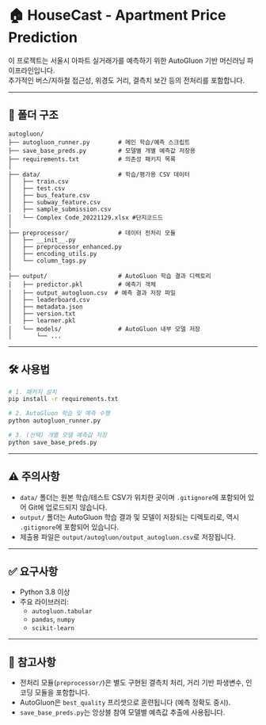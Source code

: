 # 🏠 HouseCast - Apartment Price Prediction

이 프로젝트는 서울시 아파트 실거래가를 예측하기 위한 AutoGluon 기반 머신러닝 파이프라인입니다.  
추가적인 버스/지하철 접근성, 위경도 거리, 결측치 보간 등의 전처리를 포함합니다.

---

## 📁 폴더 구조
```
autogluon/
├── autogluon_runner.py        # 메인 학습/예측 스크립트
├── save_base_preds.py         # 모델별 개별 예측값 저장용
├── requirements.txt           # 의존성 패키지 목록
│
├── data/                      # 학습/평가용 CSV 데이터
│   ├── train.csv
│   ├── test.csv
│   ├── bus_feature.csv
│   ├── subway_feature.csv
│   ├── sample_submission.csv
│   └── Complex Code_20221129.xlsx #단지코드드
│
├── preprocessor/              # 데이터 전처리 모듈
│   ├── __init__.py
│   ├── preprocessor_enhanced.py
│   ├── encoding_utils.py
│   └── column_tags.py
│
├── output/                    # AutoGluon 학습 결과 디렉토리
│   ├── predictor.pkl          # 예측기 객체
│   ├── output_autogluon.csv  # 예측 결과 저장 파일
│   ├── leaderboard.csv
│   ├── metadata.json
│   ├── version.txt
│   ├── learner.pkl
│   └── models/                # AutoGluon 내부 모델 저장
│       └── ...
```

---

## 🛠️ 사용법

```bash
# 1. 패키지 설치
pip install -r requirements.txt

# 2. AutoGluon 학습 및 예측 수행
python autogluon_runner.py

# 3. (선택) 개별 모델 예측값 저장
python save_base_preds.py
```

---

## ⚠️ 주의사항

- `data/` 폴더는 원본 학습/테스트 CSV가 위치한 곳이며 `.gitignore`에 포함되어 있어 Git에 업로드되지 않습니다.
- `output/` 폴더는 AutoGluon 학습 결과 및 모델이 저장되는 디렉토리로, 역시 `.gitignore`에 포함되어 있습니다.
- 제출용 파일은 `output/autogluon/output_autogluon.csv`로 저장됩니다.

---

## ✅ 요구사항
- Python 3.8 이상
- 주요 라이브러리:
  - `autogluon.tabular`
  - `pandas`, `numpy`
  - `scikit-learn`

---

## 📌 참고사항
- 전처리 모듈(`preprocessor/`)은 별도 구현된 결측치 처리, 거리 기반 파생변수, 인코딩 모듈을 포함합니다.
- AutoGluon은 `best_quality` 프리셋으로 훈련됩니다 (예측 정확도 중시).
- `save_base_preds.py`는 앙상블 참여 모델별 예측값 추출에 사용됩니다.
